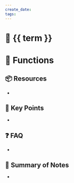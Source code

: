 ```yaml
---
create_date: 
tags:
---
```

[]()
---
# 🌊 {{ term }}



# 📐 Functions 


## 📦 Resources
* 


## 🔑 Key Points
- 


## ❓ FAQ
- 


## 📃 Summary of Notes
- 